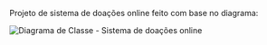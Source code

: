 Projeto de sistema de doações online feito com base no diagrama:

![Diagrama de Classe - Sistema de doações online](https://github.com/edufacorreia/sistema-doacoes-online/assets/82974075/9ad27ec2-8d25-40b6-acfd-2f405bfbb301)
